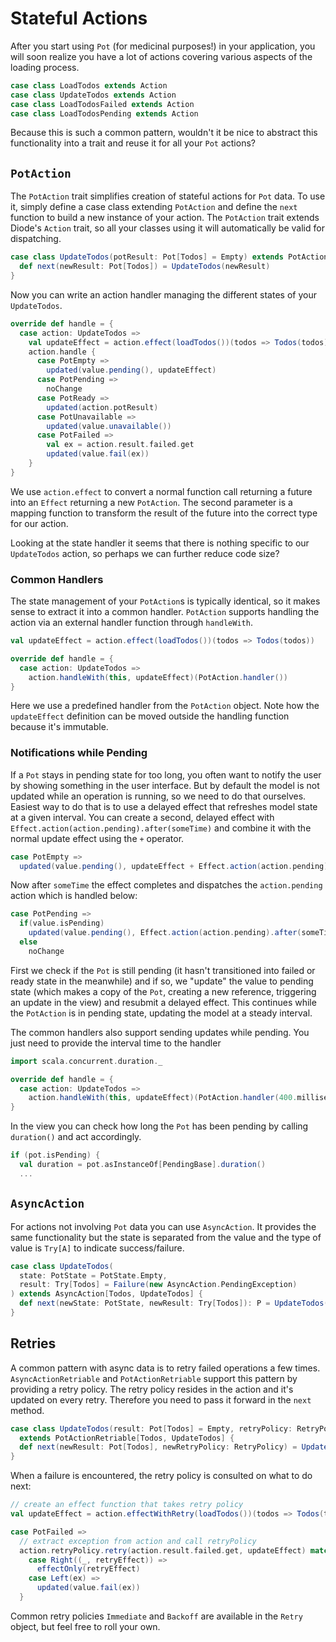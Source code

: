 # Stateful Actions

After you start using `Pot` (for medicinal purposes!) in your application, you will soon realize you have a lot of actions covering various aspects of the
loading process.

```scala
case class LoadTodos extends Action
case class UpdateTodos extends Action
case class LoadTodosFailed extends Action
case class LoadTodosPending extends Action
```

Because this is such a common pattern, wouldn't it be nice to abstract this functionality into a trait and reuse it for all your `Pot` actions?

## `PotAction`

The `PotAction` trait simplifies creation of stateful actions for `Pot` data. To use it, simply define a case class extending `PotAction` and define the `next`
function to build a new instance of your action. The `PotAction` trait extends Diode's `Action` trait, so all your classes using it will automatically be
valid for dispatching.

```scala
case class UpdateTodos(potResult: Pot[Todos] = Empty) extends PotAction[Todos, UpdateTodos] {
  def next(newResult: Pot[Todos]) = UpdateTodos(newResult)
}
```

Now you can write an action handler managing the different states of your `UpdateTodos`.

```scala
override def handle = {
  case action: UpdateTodos =>
    val updateEffect = action.effect(loadTodos())(todos => Todos(todos))
    action.handle {
      case PotEmpty =>
        updated(value.pending(), updateEffect)
      case PotPending =>
        noChange
      case PotReady =>
        updated(action.potResult)
      case PotUnavailable =>
        updated(value.unavailable())
      case PotFailed =>
        val ex = action.result.failed.get
        updated(value.fail(ex))
    }
}
```

We use `action.effect` to convert a normal function call returning a future into an `Effect` returning a new `PotAction`. The second parameter is a mapping
function to transform the result of the future into the correct type for our action.

Looking at the state handler it seems that there is nothing specific to our `UpdateTodos` action, so perhaps we can further reduce code size?

### Common Handlers

The state management of your `PotAction`s is typically identical, so it makes sense to extract it into a common handler. `PotAction` supports handling the
action via an external handler function through `handleWith`.

```scala
val updateEffect = action.effect(loadTodos())(todos => Todos(todos))

override def handle = {
  case action: UpdateTodos =>
    action.handleWith(this, updateEffect)(PotAction.handler())
}
```

Here we use a predefined handler from the `PotAction` object. Note how the `updateEffect` definition can be moved outside the handling function because it's
immutable.

### Notifications while Pending

If a `Pot` stays in pending state for too long, you often want to notify the user by showing something in the user interface. But by default the model is not
updated while an operation is running, so we need to do that ourselves. Easiest way to do that is to use a delayed effect that refreshes model state at a
given interval. You can create a second, delayed effect with `Effect.action(action.pending).after(someTime)` and combine it with the normal update effect using
the `+` operator.

```scala
case PotEmpty =>
  updated(value.pending(), updateEffect + Effect.action(action.pending).after(someTime))
```

Now after `someTime` the effect completes and dispatches the `action.pending` action which is handled below:

```scala
case PotPending =>
  if(value.isPending)
    updated(value.pending(), Effect.action(action.pending).after(someTime))
  else
    noChange
```

First we check if the `Pot` is still pending (it hasn't transitioned into failed or ready state in the meanwhile) and if so, we "update" the value to pending
state (which makes a copy of the `Pot`, creating a new reference, triggering an update in the view) and resubmit a delayed effect. This continues while the
`PotAction` is in pending state, updating the model at a steady interval.

The common handlers also support sending updates while pending. You just need to provide the interval time to the handler

```scala
import scala.concurrent.duration._

override def handle = {
  case action: UpdateTodos =>
    action.handleWith(this, updateEffect)(PotAction.handler(400.milliseconds))
}
```

In the view you can check how long the `Pot` has been pending by calling `duration()` and act accordingly.

```scala
if (pot.isPending) {
  val duration = pot.asInstanceOf[PendingBase].duration()
  ...
```

## `AsyncAction`

For actions not involving `Pot` data you can use `AsyncAction`. It provides the same functionality but the state is separated from the value and the type of
value is `Try[A]` to indicate success/failure.

```scala
case class UpdateTodos(
  state: PotState = PotState.Empty, 
  result: Try[Todos] = Failure(new AsyncAction.PendingException)
) extends AsyncAction[Todos, UpdateTodos] {
  def next(newState: PotState, newResult: Try[Todos]): P = UpdateTodos(newState, newResult)
}
```

## Retries

A common pattern with async data is to retry failed operations a few times. `AsyncActionRetriable` and `PotActionRetriable` support this pattern by providing
a retry policy. The retry policy resides in the action and it's updated on every retry. Therefore you need to pass it forward in the `next` method.

```scala
case class UpdateTodos(result: Pot[Todos] = Empty, retryPolicy: RetryPolicy = Retry.None) 
  extends PotActionRetriable[Todos, UpdateTodos] {
  def next(newResult: Pot[Todos], newRetryPolicy: RetryPolicy) = UpdateTodos(newResult, newRetryPolicy)
}
```

When a failure is encountered, the retry policy is consulted on what to do next:

```scala
// create an effect function that takes retry policy
val updateEffect = action.effectWithRetry(loadTodos())(todos => Todos(todos))

case PotFailed =>
  // extract exception from action and call retryPolicy
  action.retryPolicy.retry(action.result.failed.get, updateEffect) match {
    case Right((_, retryEffect)) =>
      effectOnly(retryEffect)
    case Left(ex) =>
      updated(value.fail(ex))
  }
```

Common retry policies `Immediate` and `Backoff` are available in the `Retry` object, but feel free to roll your own.
